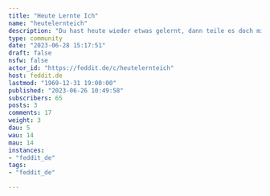 ```yaml
---
title: "Heute Lernte Ich" 
name: "heutelernteich"
description: "Du hast heute wieder etwas gelernt, dann teile es doch mit der Community."
type: community
date: "2023-06-28 15:17:51"
draft: false
nsfw: false
actor_id: "https://feddit.de/c/heutelernteich"
host: feddit.de
lastmod: "1969-12-31 19:00:00"
published: "2023-06-26 10:49:58"
subscribers: 65
posts: 3
comments: 17
weight: 3
dau: 5
wau: 14
mau: 14
instances:
- "feddit_de"
tags: 
- "feddit_de"

---
```

